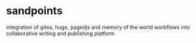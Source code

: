 # sandpoints
integration of gitea, hugo, pagedjs and memory of the world workflows into collaborative writing and publishing platform
